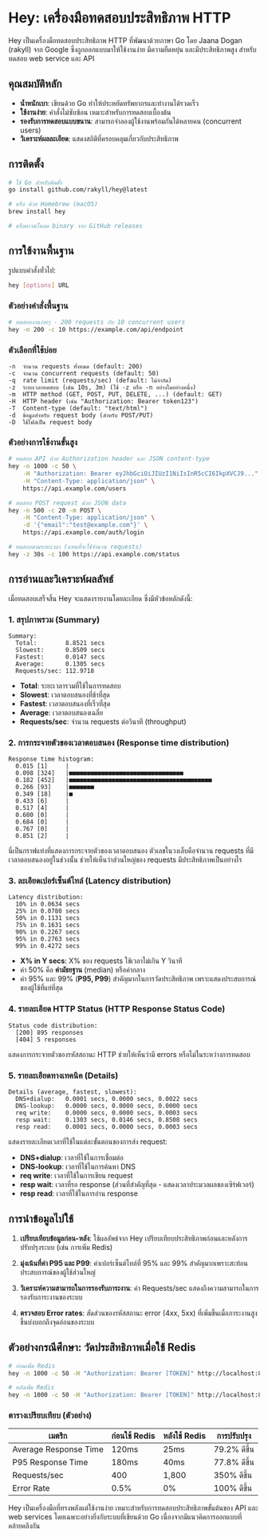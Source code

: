 # Hey: เครื่องมือทดสอบประสิทธิภาพ HTTP

Hey เป็นเครื่องมือทดสอบประสิทธิภาพ HTTP ที่พัฒนาด้วยภาษา Go โดย Jaana Dogan (rakyll) จาก Google ซึ่งถูกออกแบบมาให้ใช้งานง่าย มีความยืดหยุ่น และมีประสิทธิภาพสูง สำหรับทดสอบ web service และ API

## คุณสมบัติหลัก

- **น้ำหนักเบา**: เขียนด้วย Go ทำให้ประหยัดทรัพยากรและทำงานได้รวดเร็ว
- **ใช้งานง่าย**: คำสั่งไม่ซับซ้อน เหมาะสำหรับการทดสอบเบื้องต้น
- **รองรับการทดสอบแบบขนาน**: สามารถจำลองผู้ใช้งานพร้อมกันได้หลายคน (concurrent users)
- **วิเคราะห์ผลละเอียด**: แสดงสถิติที่ครอบคลุมเกี่ยวกับประสิทธิภาพ

## การติดตั้ง

```bash
# ใช้ Go สำหรับติดตั้ง
go install github.com/rakyll/hey@latest

# หรือ ด้วย Homebrew (macOS)
brew install hey

# หรือดาวน์โหลด binary จาก GitHub releases
```

## การใช้งานพื้นฐาน

รูปแบบคำสั่งทั่วไป:

```bash
hey [options] URL
```

### ตัวอย่างคำสั่งพื้นฐาน

```bash
# ทดสอบงานง่ายๆ - 200 requests กับ 10 concurrent users
hey -n 200 -c 10 https://example.com/api/endpoint
```

### ตัวเลือกที่ใช้บ่อย

```
-n  จำนวน requests ทั้งหมด (default: 200)
-c  จำนวน concurrent requests (default: 50)
-q  rate limit (requests/sec) (default: ไม่จำกัด)
-z  ระยะเวลาทดสอบ (เช่น 10s, 3m) (ใช้ -z หรือ -n อย่างใดอย่างหนึ่ง)
-m  HTTP method (GET, POST, PUT, DELETE, ...) (default: GET)
-H  HTTP header (เช่น "Authorization: Bearer token123")
-T  Content-type (default: "text/html")
-d  ข้อมูลสำหรับ request body (สำหรับ POST/PUT)
-D  ใช้ไฟล์เป็น request body
```

### ตัวอย่างการใช้งานขั้นสูง

```bash
# ทดสอบ API ด้วย Authorization header และ JSON content-type
hey -n 1000 -c 50 \
    -H "Authorization: Bearer eyJhbGciOiJIUzI1NiIsInR5cCI6IkpXVCJ9..." \
    -H "Content-Type: application/json" \
    https://api.example.com/users

# ทดสอบ POST request ด้วย JSON data
hey -n 500 -c 20 -m POST \
    -H "Content-Type: application/json" \
    -d '{"email":"test@example.com"}' \
    https://api.example.com/auth/login

# ทดสอบตามระยะเวลา (แทนที่จะใช้จำนวน requests)
hey -z 30s -c 100 https://api.example.com/status
```

## การอ่านและวิเคราะห์ผลลัพธ์

เมื่อทดสอบเสร็จสิ้น Hey จะแสดงรายงานโดยละเอียด ซึ่งมีหัวข้อหลักดังนี้:

### 1. สรุปภาพรวม (Summary)

```
Summary:
  Total:        8.8521 secs
  Slowest:      0.8509 secs
  Fastest:      0.0147 secs
  Average:      0.1305 secs
  Requests/sec: 112.9718
```

- **Total**: ระยะเวลารวมที่ใช้ในการทดสอบ
- **Slowest**: เวลาตอบสนองที่ช้าที่สุด
- **Fastest**: เวลาตอบสนองที่เร็วที่สุด
- **Average**: เวลาตอบสนองเฉลี่ย
- **Requests/sec**: จำนวน requests ต่อวินาที (throughput)

### 2. การกระจายตัวของเวลาตอบสนอง (Response time distribution)

```
Response time histogram:
  0.015 [1]     |
  0.098 [324]   |■■■■■■■■■■■■■■■■■■■■■■■■■■■■■■■■
  0.182 [452]   |■■■■■■■■■■■■■■■■■■■■■■■■■■■■■■■■■■■■■■■■
  0.266 [93]    |■■■■■■■
  0.349 [18]    |■
  0.433 [6]     |
  0.517 [4]     |
  0.600 [0]     |
  0.684 [0]     |
  0.767 [0]     |
  0.851 [2]     |
```

นี่เป็นกราฟแท่งที่แสดงการกระจายตัวของเวลาตอบสนอง ตัวเลขในวงเล็บคือจำนวน requests ที่มีเวลาตอบสนองอยู่ในช่วงนั้น ช่วยให้เห็นว่าส่วนใหญ่ของ requests มีประสิทธิภาพเป็นอย่างไร

### 3. ละเอียดเปอร์เซ็นต์ไทล์ (Latency distribution)

```
Latency distribution:
  10% in 0.0634 secs
  25% in 0.0780 secs
  50% in 0.1131 secs
  75% in 0.1631 secs
  90% in 0.2267 secs
  95% in 0.2763 secs
  99% in 0.4272 secs
```

- **X% in Y secs**: X% ของ requests ใช้เวลาไม่เกิน Y วินาที
- ค่า 50% คือ **ค่ามัธยฐาน** (median) หรือค่ากลาง
- ค่า 95% และ 99% (**P95, P99**) สำคัญมากในการวัดประสิทธิภาพ เพราะแสดงประสบการณ์ของผู้ใช้ที่แย่ที่สุด

### 4. รายละเอียด HTTP Status (HTTP Response Status Code)

```
Status code distribution:
  [200] 895 responses
  [404] 5 responses
```

แสดงการกระจายตัวของรหัสสถานะ HTTP ช่วยให้เห็นว่ามี errors หรือไม่ในระหว่างการทดสอบ

### 5. รายละเอียดทางเทคนิค (Details)

```
Details (average, fastest, slowest):
  DNS+dialup:   0.0001 secs, 0.0000 secs, 0.0022 secs
  DNS-lookup:   0.0000 secs, 0.0000 secs, 0.0000 secs
  req write:    0.0000 secs, 0.0000 secs, 0.0003 secs
  resp wait:    0.1303 secs, 0.0146 secs, 0.8508 secs
  resp read:    0.0001 secs, 0.0000 secs, 0.0003 secs
```

แสดงรายละเอียดเวลาที่ใช้ในแต่ละขั้นตอนของการส่ง request:
- **DNS+dialup**: เวลาที่ใช้ในการเชื่อมต่อ
- **DNS-lookup**: เวลาที่ใช้ในการค้นหา DNS
- **req write**: เวลาที่ใช้ในการเขียน request
- **resp wait**: เวลาที่รอ response (ส่วนที่สำคัญที่สุด - แสดงเวลาประมวลผลของเซิร์ฟเวอร์)
- **resp read**: เวลาที่ใช้ในการอ่าน response

## การนำข้อมูลไปใช้

1. **เปรียบเทียบข้อมูลก่อน-หลัง**: ใช้ผลลัพธ์จาก Hey เปรียบเทียบประสิทธิภาพก่อนและหลังการปรับปรุงระบบ (เช่น การเพิ่ม Redis)

2. **มุ่งเน้นที่ค่า P95 และ P99**: ค่าเปอร์เซ็นต์ไทล์ที่ 95% และ 99% สำคัญมากเพราะสะท้อนประสบการณ์ของผู้ใช้ส่วนใหญ่

3. **วิเคราะห์ความสามารถในการรองรับภาระงาน**: ค่า Requests/sec แสดงถึงความสามารถในการรองรับภาระงานของระบบ

4. **ตรวจสอบ Error rates**: สัดส่วนของรหัสสถานะ error (4xx, 5xx) ที่เพิ่มขึ้นเมื่อภาระงานสูงขึ้นบ่งบอกถึงจุดอ่อนของระบบ

## ตัวอย่างกรณีศึกษา: วัดประสิทธิภาพเมื่อใช้ Redis

```bash
# ก่อนเพิ่ม Redis
hey -n 1000 -c 50 -H "Authorization: Bearer [TOKEN]" http://localhost:8080/api/auth/domains

# หลังเพิ่ม Redis
hey -n 1000 -c 50 -H "Authorization: Bearer [TOKEN]" http://localhost:8080/api/auth/domains
```

### ตารางเปรียบเทียบ (ตัวอย่าง)

| เมตริก | ก่อนใช้ Redis | หลังใช้ Redis | การปรับปรุง |
|--------|--------------|--------------|-------------|
| Average Response Time | 120ms | 25ms | 79.2% ดีขึ้น |
| P95 Response Time | 180ms | 40ms | 77.8% ดีขึ้น |
| Requests/sec | 400 | 1,800 | 350% ดีขึ้น |
| Error Rate | 0.5% | 0% | 100% ดีขึ้น |

Hey เป็นเครื่องมือที่ทรงพลังแต่ใช้งานง่าย เหมาะสำหรับการทดสอบประสิทธิภาพขั้นต้นของ API และ web services โดยเฉพาะอย่างยิ่งกับระบบที่เขียนด้วย Go เนื่องจากมีแนวคิดการออกแบบที่คล้ายคลึงกัน